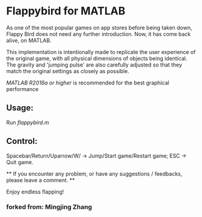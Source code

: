 # Flappybird for MATLAB

As one of the most popular games on app stores before being taken down, Flappy Bird does not need any further introduction. Now, it has come back alive, on MATLAB.

This implementation is intentionally made to replicate the user experience of the original game, with all physical dimensions of objects being identical. The gravity and 'jumping pulse' are also carefully adjusted so that they match the original settings as closely as possible.

*MATLAB R2016a or higher* is recommended for the best graphical performance

## Usage:
Run *flappybird.m*

## Control:
Spacebar/Return/Uparrow/W/ -> Jump/Start game/Restart game;
ESC -> Quit game.

** If you encounter any problem, or have any suggestions / feedbacks, please leave a comment. **

Enjoy endless flapping!


### forked from: Mingjing Zhang
